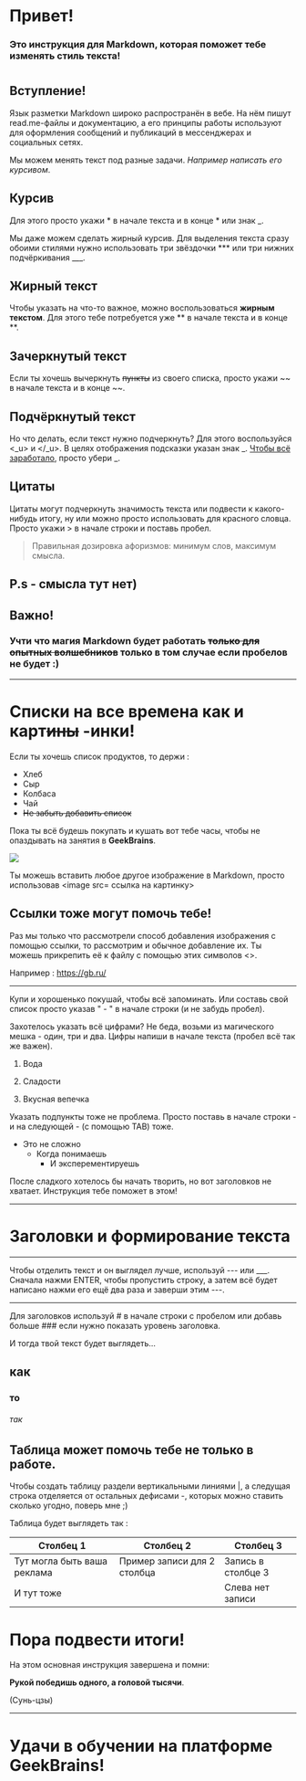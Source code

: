 # Привет! 
### **Это инструкция для Markdown, которая поможет тебе изменять стиль текста!**
#
## Вступление!
Язык разметки Markdown широко распространён в вебе. На нём пишут read.me-файлы и документацию, а его принципы работы используют для оформления сообщений и публикаций в мессенджерах и социальных сетях.



Мы можем менять текст под разные задачи. *Например написать его курсивом*.

## Курсив ##

Для этого просто укажи * в начале текста и в конце * или знак _.

Мы даже можем сделать жирный курсив. Для выделения текста сразу обоими стилями нужно использовать три звёздочки *** или три нижних подчёркивания ___.

## Жирный текст

Чтобы указать на что-то важное, можно воспользоваться **жирным текстом**. Для этого тебе потребуется уже ** в начале текста и в конце **.

## Зачеркнутый текст

Если ты хочешь вычеркнуть ~~пункты~~ из своего списка, просто укажи ~~ в начале текста и в конце ~~.

## Подчёркнутый текст

Но что делать, если текст нужно подчеркнуть? Для этого воспользуйся <_u> и </_u>. В целях отображения подсказки указан знак _. <u>Чтобы всё заработало</u>, просто убери _.

## Цитаты
Цитаты могут подчеркнуть значимость текста или подвести к какого-нибудь итогу, ну или можно просто использовать для красного словца. Просто укажи > в начале строки и поставь пробел.
> Правильная дозировка афоризмов: минимум слов, максимум смысла.

**P.s - смысла тут нет)**
---
## Важно!
### Учти что магия Markdown будет работать ~~только для опытных волшебников~~ только в том случае если пробелов не будет :)
---
# Списки на все времена как и карт~~ины~~ -инки!

Если ты хочешь список продуктов, то держи :
- Хлеб
- Сыр
- Колбаса
- Чай
- ~~Не забыть добавить список~~

Пока ты всё будешь покупать и кушать вот тебе часы, чтобы не опаздывать на занятия в **GeekBrains**.

<image src="https://drasler.ru/wp-content/uploads/2021/04/%D0%9A%D1%80%D0%B0%D1%81%D0%B8%D0%B2%D1%8B%D0%B5-%D1%80%D0%B8%D1%81%D1%83%D0%BD%D0%BA%D0%B8-%D1%87%D0%B0%D1%81%D0%BE%D0%B2-%D0%BA%D0%B0%D1%80%D0%B0%D0%BD%D0%B4%D0%B0%D1%88%D0%BE%D0%BC_03.jpg">

Ты можешь вставить любое другое изображение в Markdown, просто использовав <image src= ссылка на картинку>

## Cсылки тоже могут помочь тебе!

Раз мы только что рассмотрели способ добавления изображения с помощью ссылки, то рассмотрим и обычное добавление их. Ты можешь прикрепить её к файлу с помощью этих символов <>.

Например : <https://gb.ru/>

--- 
Купи и хорошенько покушай, чтобы всё запоминать. Или составь свой список просто указав " - " в начале строки (и не забудь пробел).

Захотелось указать всё цифрами? Не беда, возьми из магического мешка - один, три и два. Цифры напиши в начале текста (пробел всё так же важен).

1. Вода

2. Сладости

3. Вкусная вепечка

Указать подпункты тоже не проблема. Просто поставь в начале строки - и на следующей - (с помощью TAB) тоже.

- Это не сложно
    - Когда понимаешь
        - И эксперементируешь

После сладкого хотелось бы начать творить, но вот заголовков не хватает. Инструкция тебе поможет в этом!

---
# Заголовки и формирование текста

---
Чтобы отделить текст и он выглядел лучше, используй --- или ___. Сначала нажми ENTER, чтобы пропустить строку, а затем всё будет написано нажми его ещё два раза и заверши этим ---.

---

Для заголовков используй # в начале строки с пробелом или добавь больше ### если нужно показать уровень заголовка.

И тогда твой текст будет выглядеть...
## как
### то
###### так

## Таблица может помочь тебе не только в работе.
Чтобы создать таблицу раздели вертикальными линиями |, а следущая строка отделяется от остальных дефисами -, которых можно ставить сколько угодно, поверь мне ;) 

Таблица будет выглядеть так :

|Столбец 1|Столбец 2|Столбец 3|
|-|--------|---|
|Тут могла быть ваша реклама|Пример записи для  2 столбца|Запись в столбце 3|
|И тут тоже| |Слева нет записи|


# Пора подвести итоги!
На этом основная инструкция завершена и помни:

**Рукой победишь одного, а головой тысячи**. 

(Сунь-цзы)

---


# Удачи в обучении на платформе **GeekBrains**!










